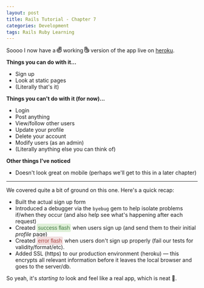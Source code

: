 ```yaml
---
layout: post
title: Rails Tutorial - Chapter 7
categories: Development
tags: Rails Ruby Learning
---
```

Soooo I now have a <img src="/img/ak_scare1.gif" alt=":scare:"> working <img src="/img/ak_scare2.gif" alt=":scare:" class="wp-smiley"> version of the app live on [heroku](https://ewh-rails-sample.herokuapp.com). 

**Things you can do with it...**

- Sign up
- Look at static pages
- (Literally that's it)

**Things you can't do with it (for now)...**

- Login
- Post anything
- View/follow other users
- Update your profile
- Delete your account
- Modify users (as an admin)
- (Literally anything else you can think of)

**Other things I've noticed**

- Doesn't look great on mobile (perhaps we'll get to this in a later chapter)

---

We covered quite a bit of ground on this one. Here's a quick recap:

- Built the actual sign up form
- Introduced a debugger via the `byebug` gem to help isolate problems if/when they occur (and also help see what's happening after each request)
- Created <span style="background-color:#dff0d8; border-color:#d6e9c6; color:#3c763d; padding:2px; border:1px solid transparent; border-radius:4px; font-family:arial;">success flash</span> when users sign up (and send them to their initial _profile_ page)
- Created <span style="background-color:#f2dede; border-color:#ebccd1; color:#a94442; padding:2px; border:1px solid transparent; border-radius:4px; font-family:arial;">error flash</span> when users don't sign up properly (fail our tests for validity/format/etc).
- Added SSL (https) to our production environment (heroku) &mdash; this encrypts all relevant information before it leaves the local browser and goes to the server/db.

So yeah, it's _starting to_ look and feel like a real app, which is neat :beers:.


